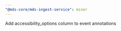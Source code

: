 ```yaml
---
"@mds-core/mds-ingest-service": minor
---
```


Add accessibility_options column to event annotations
